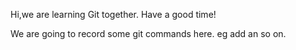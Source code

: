 Hi,we are learning Git together.
Have a good time!

We are going to record some git commands here. eg add an so on.
